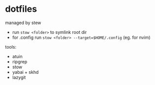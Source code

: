 # dotfiles

managed by stew

- run `stow <folder>` to symlink root dir
- for .config run `stow <folder> --target=$HOME/.config` (eg. for nvim)

tools:
- atuin 
- ripgrep
- stow
- yabai + skhd
- lazygit



